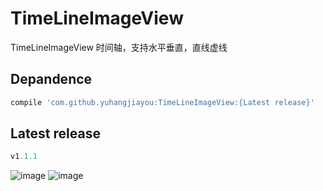 # TimeLineImageView
TimeLineImageView
时间轴，支持水平垂直，直线虚线

## Depandence
```groovy
compile 'com.github.yuhangjiayou:TimeLineImageView:{Latest release}'
```

## Latest release
```groovy
v1.1.1
```

![image](https://github.com/yuhangjiayou/TimeLineImageView/raw/master/png/1.png)
![image](https://github.com/yuhangjiayou/TimeLineImageView/raw/master/png/2.png)
